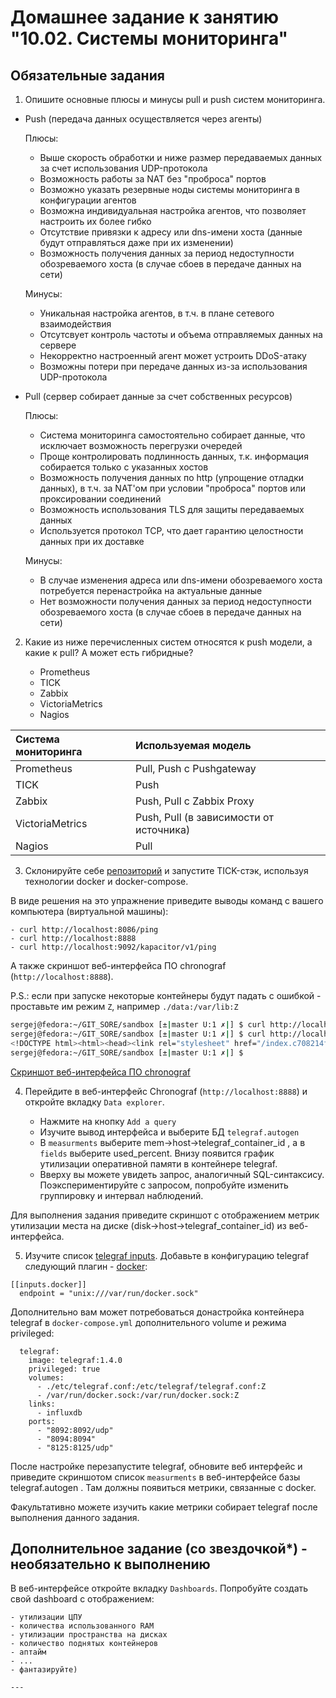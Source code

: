 # Домашнее задание к занятию "10.02. Системы мониторинга"

## Обязательные задания

1. Опишите основные плюсы и минусы pull и push систем мониторинга.

- Push (передача данных осуществляется через агенты)

    Плюсы:
    - Выше скорость обработки и ниже размер передаваемых данных за счет использования UDP-протокола
    - Возможность работы за NAT без "проброса" портов
    - Возможно указать резервные ноды системы мониторинга в конфигурации агентов
    - Возможна индивидуальная настройка агентов, что позволяет настроить их более гибко
    - Отсутствие привязки к адресу или dns-имени хоста (данные будут отправляться даже при их изменении)
    - Возможность получения данных за период недоступности обозреваемого хоста (в случае сбоев в передаче данных на сети)

    Минусы:
    - Уникальная настройка агентов, в т.ч. в плане сетевого взаимодействия
    - Отсутсвует контроль частоты и объема отправляемых данных на сервере
    - Некорректно настроенный агент может устроить DDoS-атаку
    - Возможны потери при передаче данных из-за использования UDP-протокола 

- Pull (сервер собирает данные за счет собственных ресурсов)

    Плюсы:
    - Система мониторинга самостоятельно собирает данные, что исключает возможность перегрузки очередей
    - Проще контролировать подлинность данных, т.к. информация собирается только с указанных хостов
    - Возможность получения данных по http (упрощение отладки данных), в т.ч. за NAT'ом при условии "проброса" портов или проксировании соединений
    - Возможность использования TLS для защиты передаваемых данных
    - Используется протокол TCP, что дает гарантию целостности данных при их доставке

    Минусы:
    - В случае изменения адреса или dns-имени обозреваемого хоста потребуется перенастройка на актуальные данные
    - Нет возможности получения данных за период недоступности обозреваемого хоста (в случае сбоев в передаче данных на сети)

2. Какие из ниже перечисленных систем относятся к push модели, а какие к pull? А может есть гибридные?

    - Prometheus 
    - TICK
    - Zabbix
    - VictoriaMetrics
    - Nagios

|Система мониторинга|Используемая модель|
|:---|:---|
|Prometheus|Pull, Push с Pushgateway|
|TICK|Push|
|Zabbix|Push, Pull с Zabbix Proxy|
|VictoriaMetrics|Push, Pull (в зависимости от источника)|
|Nagios|Pull|

3. Склонируйте себе [репозиторий](https://github.com/influxdata/sandbox/tree/master) и запустите TICK-стэк, 
используя технологии docker и docker-compose.

В виде решения на это упражнение приведите выводы команд с вашего компьютера (виртуальной машины):

    - curl http://localhost:8086/ping
    - curl http://localhost:8888
    - curl http://localhost:9092/kapacitor/v1/ping

А также скриншот веб-интерфейса ПО chronograf (`http://localhost:8888`). 

P.S.: если при запуске некоторые контейнеры будут падать с ошибкой - проставьте им режим `Z`, например
`./data:/var/lib:Z`

```bash
sergej@fedora:~/GIT_SORE/sandbox [±|master U:1 ✗|] $ curl http://localhost:8086/ping
sergej@fedora:~/GIT_SORE/sandbox [±|master U:1 ✗|] $ curl http://localhost:8888
<!DOCTYPE html><html><head><link rel="stylesheet" href="/index.c708214f.css"><meta http-equiv="Content-type" content="text/html; charset=utf-8"><title>Chronograf</title><link rel="icon shortcut" href="/favicon.70d63073.ico"></head><body> <div id="react-root" data-basepath=""></div> <script type="module" src="/index.e81b88ee.js"></script><script src="/index.a6955a67.js" nomodule="" defer></script> </body></html>sergej@fedora:~/GIT_SORE/sandbox [±|master U:1 ✗|] $ curl http://localhost:9092/kapacitor/v1/ping
sergej@fedora:~/GIT_SORE/sandbox [±|master U:1 ✗|] $ 
```
[Cкриншот веб-интерфейса ПО chronograf](https://github.com/Sergej1024/mnt-homeworks/blob/MNT-13/10-monitoring-02-systems/imag/3.1.png)

4. Перейдите в веб-интерфейс Chronograf (`http://localhost:8888`) и откройте вкладку `Data explorer`.

    - Нажмите на кнопку `Add a query`
    - Изучите вывод интерфейса и выберите БД `telegraf.autogen`
    - В `measurments` выберите mem->host->telegraf_container_id , а в `fields` выберите used_percent. 
    Внизу появится график утилизации оперативной памяти в контейнере telegraf.
    - Вверху вы можете увидеть запрос, аналогичный SQL-синтаксису. 
    Поэкспериментируйте с запросом, попробуйте изменить группировку и интервал наблюдений.

Для выполнения задания приведите скриншот с отображением метрик утилизации места на диске 
(disk->host->telegraf_container_id) из веб-интерфейса.

[](https://github.com/Sergej1024/mnt-homeworks/blob/MNT-13/10-monitoring-02-systems/imag/4.1.png)
[](https://github.com/Sergej1024/mnt-homeworks/blob/MNT-13/10-monitoring-02-systems/imag/4.2.png)

5. Изучите список [telegraf inputs](https://github.com/influxdata/telegraf/tree/master/plugins/inputs). 
Добавьте в конфигурацию telegraf следующий плагин - [docker](https://github.com/influxdata/telegraf/tree/master/plugins/inputs/docker):
```
[[inputs.docker]]
  endpoint = "unix:///var/run/docker.sock"
```

Дополнительно вам может потребоваться донастройка контейнера telegraf в `docker-compose.yml` дополнительного volume и 
режима privileged:
```
  telegraf:
    image: telegraf:1.4.0
    privileged: true
    volumes:
      - ./etc/telegraf.conf:/etc/telegraf/telegraf.conf:Z
      - /var/run/docker.sock:/var/run/docker.sock:Z
    links:
      - influxdb
    ports:
      - "8092:8092/udp"
      - "8094:8094"
      - "8125:8125/udp"
```

После настройке перезапустите telegraf, обновите веб интерфейс и приведите скриншотом список `measurments` в 
веб-интерфейсе базы telegraf.autogen . Там должны появиться метрики, связанные с docker.

Факультативно можете изучить какие метрики собирает telegraf после выполнения данного задания.

[](https://github.com/Sergej1024/mnt-homeworks/blob/MNT-13/10-monitoring-02-systems/imag/5.1.png)

## Дополнительное задание (со звездочкой*) - необязательно к выполнению

В веб-интерфейсе откройте вкладку `Dashboards`. Попробуйте создать свой dashboard с отображением:

    - утилизации ЦПУ
    - количества использованного RAM
    - утилизации пространства на дисках
    - количество поднятых контейнеров
    - аптайм
    - ...
    - фантазируйте)
    
    ---

[](https://github.com/Sergej1024/mnt-homeworks/blob/MNT-13/10-monitoring-02-systems/imag/6.png)